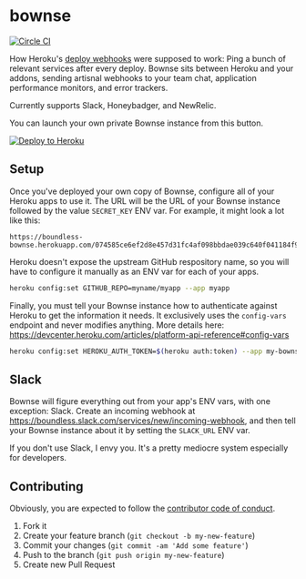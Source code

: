 # bownse
[![Circle CI](https://circleci.com/gh/jelder/bownse.svg?style=svg)](https://circleci.com/gh/jelder/bownse)

How Heroku's [deploy webhooks](https://devcenter.heroku.com/articles/deploy-hooks#http-post-hook) were supposed to work: Ping a bunch of relevant services after every deploy. Bownse sits between Heroku and your addons, sending artisnal webhooks to your team chat, application performance monitors, and error trackers.

Currently supports Slack, Honeybadger, and NewRelic.

You can launch your own private Bownse instance from this button.

[![Deploy to Heroku](https://www.herokucdn.com/deploy/button.png)](https://heroku.com/deploy)

## Setup

Once you've deployed your own copy of Bownse, configure all of your Heroku apps to use it. The URL will be the URL of your Bownse instance followed by the value `SECRET_KEY` ENV var. For example, it might look a lot like this:

```
https://boundless-bownse.herokuapp.com/074585ce6ef2d8e457d31fc4af098bbdae039c640f041184f9b2488d60e19012
```

Heroku doesn't expose the upstream GitHub respository name, so you will have to configure it manually as an ENV var for each of your apps.

```bash
heroku config:set GITHUB_REPO=myname/myapp --app myapp
```

Finally, you must tell your Bownse instance how to authenticate against Heroku to get the information it needs. It exclusively uses the `config-vars` endpoint and never modifies anything. More details here: https://devcenter.heroku.com/articles/platform-api-reference#config-vars

```bash
heroku config:set HEROKU_AUTH_TOKEN=$(heroku auth:token) --app my-bownse-instance
```

## Slack

Bownse will figure everything out from your app's ENV vars, with one exception: Slack. Create an incoming webhook at https://boundless.slack.com/services/new/incoming-webhook, and then tell your Bownse instance about it by setting the `SLACK_URL` ENV var.

If you don't use Slack, I envy you. It's a pretty mediocre system especially for developers. 

## Contributing
Obviously, you are expected to follow the [contributor code of conduct](http://contributor-covenant.org/version/1/0/0/).

1. Fork it
2. Create your feature branch (`git checkout -b my-new-feature`)
3. Commit your changes (`git commit -am 'Add some feature'`)
4. Push to the branch (`git push origin my-new-feature`)
5. Create new Pull Request
